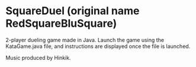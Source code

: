 # SquareDuel (original name RedSquareBluSquare)
2-player dueling game made in Java. Launch the game using the KataGame.java file, and instructions are displayed once the file is launched.

Music produced by Hinkik.
